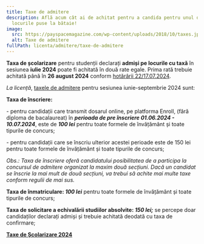 ```yaml
---
title: Taxe de admitere
description: Află acum cât ai de achitat pentru a candida pentru unul din
  locurile puse la bătaie!
image:
  src: https://payspacemagazine.com/wp-content/uploads/2018/10/taxes.jpg
  alt: Taxe de admitere
fullPath: licenta/admitere/taxe-de-admitere
---
```

**Taxa de școlarizare** pentru studenții declarați **admiși pe locurile cu taxă** în sesiunea **iulie 2024** poate fi achitată în două rate egale. Prima rată trebuie achitată până în **26 august 2024** conform [hotărârii 22/17.07.2024](https://admitere.ac.upt.ro/uploads/adresa-taxa-admisi-pe-locuri-cu-taxa.pdf).

*La licență*, [taxele de admitere](https://www.upt.ro/img/files/2023-2024/Admitere/HS-nr.14-15.02.2024_taxe_admitere.pdf) pentru sesiunea iunie-septembrie 2024 sunt:

**Taxa de înscriere:**

\- pentru candidații care transmit dosarul online, pe platforma Enroll, (fără diploma de bacalaureat) în ***perioada de pre înscriere 01.06.2024 - 10.07.2024***, este de ***100 lei*** pentru toate formele de învățământ și toate tipurile de concurs;

\- pentru candidații care se înscriu ulterior acestei perioade este de 150 lei pentru toate formele de învățământ și toate tipurile de concurs;

*Obs.: Taxa de înscriere oferă candidatului posibilitatea de a participa la concursul de admitere organizat la maxim două secțiuni. Dacă un candidat se înscrie la mai mult de două secțiuni, va trebui să achite mai multe taxe conform regulii de mai sus.*

**Taxa de înmatriculare: *100 lei*** pentru toate  formele de învățământ și toate tipurile de concurs;

**Taxa de solicitare a echivalării studiilor absolvite: *150 lei;*** se percepe doar candidaților declarați admiși și trebuie achitată deodată cu taxa de confirmare; 

**[Taxe de Școlarizare 2024](https://www.upt.ro/img/files/2023-2024/Admitere/HS-nr.15-15.02.2024_taxe_scolarizare.pdf)**